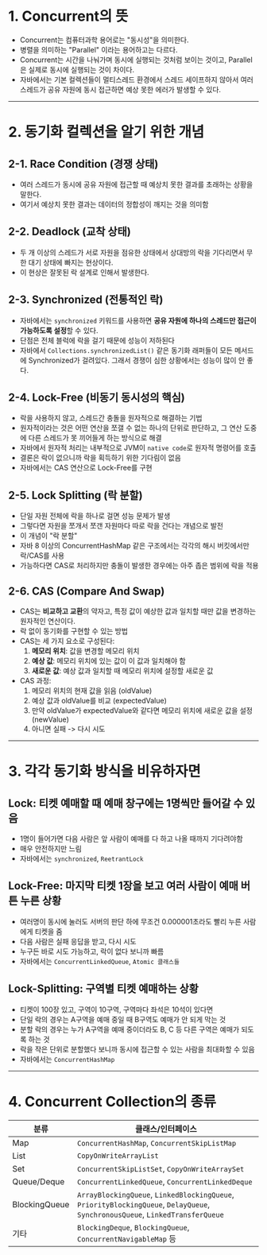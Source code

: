 # 1. Concurrent의 뜻

- Concurrent는 컴퓨터과학 용어로는 "동시성"을 의미한다.
- 병렬을 의미하는 "Parallel" 이라는 용어하고는 다르다.
- Concurrent는 시간을 나눠가며 동시에 실행되는 것처럼 보이는 것이고, Parallel은 실제로 동시에 실행되는 것이 차이다.
- 자바에서는 기본 컬렉션들이 멀티스레드 환경에서 스레드 세이프하지 않아서 여러 스레드가 공유 자원에 동시 접근하면 예상 못한 에러가 발생할 수 있다.

---

# 2. 동기화 컬렉션을 알기 위한 개념

## 2-1. Race Condition (경쟁 상태)

- 여러 스레드가 동시에 공유 자원에 접근할 때 예상치 못한 결과를 초래하는 상황을 말한다.
- 여기서 예상치 못한 결과는 데이터의 정합성이 깨지는 것을 의미함

## 2-2. Deadlock (교착 상태)

- 두 개 이상의 스레드가 서로 자원을 점유한 상태에서 상대방의 락을 기다리면서 무한 대기 상태에 빠지는 현상이다.
- 이 현상은 잘못된 락 설계로 인해서 발생한다.

## 2-3. Synchronized (전통적인 락)

- 자바에서는 `synchronized` 키워드를 사용하면 **공유 자원에 하나의 스레드만 접근이 가능하도록 설정**할 수 있다.
- 단점은 전체 블럭에 락을 걸기 때문에 성능이 저하된다
- 자바에서 `Collections.synchronizedList()` 같은 동기화 래퍼들이 모든 메서드에 Synchronized가 걸려있다. 그래서 경쟁이 심한 상황에서는 성능이 많이 안 좋다.

## 2-4. Lock-Free (비동기 동시성의 핵심)

- 락을 사용하지 않고, 스레드간 충돌을 원자적으로 해결하는 기법
- 원자적이라는 것은 어떤 연산을 쪼갤 수 없는 하나의 단위로 판단하고, 그 연산 도중에 다른 스레드가 못 끼어들게 하는 방식으로 해결
- 자바에서 원자적 처리는 내부적으로 JVM이 `native code`로 원자적 명령어를 호출
- 결론은 락이 없으니까 락을 획득하기 위한 기다림이 없음
- 자바에서는 CAS 연산으로 Lock-Free를 구현

## 2-5. Lock Splitting (락 분할)

- 단일 자원 전체에 락을 하나로 걸면 성능 문제가 발생
- 그렇다면 자원을 쪼개서 쪼갠 자원마다 따로 락을 건다는 개념으로 발전
- 이 개념이 "락 분할"
- 자바 8 이상의 ConcurrentHashMap 같은 구조에서는 각각의 해시 버킷에서만 락/CAS를 사용
- 가능하다면 CAS로 처리하지만 충돌이 발생한 경우에는 아주 좁은 범위에 락을 적용

## 2-6. CAS (Compare And Swap)

- CAS는 **비교하고 교환**의 약자고, 특정 값이 예상한 값과 일치할 때만 값을 변경하는 원자적인 연산이다.
- 락 없이 동기화를 구현할 수 있는 방법
- CAS는 세 가지 요소로 구성된다:
    1. **메모리 위치**: 값을 변경할 메모리 위치
    2. **예상 값**: 메모리 위치에 있는 값이 이 값과 일치해야 함
    3. **새로운 값**: 예상 값과 일치할 때 메모리 위치에 설정할 새로운 값
- CAS 과정:
    1. 메모리 위치의 현재 값을 읽음 (oldValue)
    2. 예상 값과 oldValue를 비교 (expectedValue)
    3. 만약 oldValue가 expectedValue와 같다면 메모리 위치에 새로운 값을 설정 (newValue)
    4. 아니면 실패 -> 다시 시도

---

# 3. 각각 동기화 방식을 비유하자면

## Lock: 티켓 예매할 때 예매 창구에는 1명씩만 들어갈 수 있음

- 1명이 들어가면 다음 사람은 앞 사람이 예매를 다 하고 나올 때까지 기다려야함
- 매우 안전하지만 느림
- 자바에서는 `synchronized`, `ReetrantLock`

## Lock-Free: 마지막 티켓 1장을 보고 여러 사람이 예매 버튼 누른 상황

- 여러명이 동시에 눌러도 서버의 판단 하에 무조건 0.000001초라도 빨리 누른 사람에게 티켓을 줌
- 다음 사람은 실패 응답을 받고, 다시 시도
- 누구든 바로 시도 가능하고, 락이 없다 보니까 빠름
- 자바에서는 `ConcurrentLinkedQueue`, `Atomic 클래스들`

## Lock-Splitting: 구역별 티켓 예매하는 상황

- 티켓이 100장 있고, 구역이 10구역, 구역마다 좌석은 10석이 있다면
- 단일 락의 경우는 A구역을 예매 중일 때 B구역도 예매가 안 되게 막는 것
- 분할 락의 경우는 누가 A구역을 예매 중이더라도 B, C 등 다른 구역은 예매가 되도록 하는 것
- 락을 작은 단위로 분할했다 보니까 동시에 접근할 수 있는 사람을 최대화할 수 있음
- 자바에서는 `ConcurrentHashMap`

--- 

# 4. Concurrent Collection의 종류

| 분류            | 클래스/인터페이스                                                                                                                     |
|---------------|-------------------------------------------------------------------------------------------------------------------------------|
| Map           | `ConcurrentHashMap`, `ConcurrentSkipListMap`                                                                                  |
| List          | `CopyOnWriteArrayList`                                                                                                        |
| Set           | `ConcurrentSkipListSet`, `CopyOnWriteArraySet`                                                                                |
| Queue/Deque   | `ConcurrentLinkedQueue`, `ConcurrentLinkedDeque`                                                                              |
| BlockingQueue | `ArrayBlockingQueue`, `LinkedBlockingQueue`, `PriorityBlockingQueue`, `DelayQueue`, `SynchronousQueue`, `LinkedTransferQueue` |
| 기타            | `BlockingDeque`, `BlockingQueue`, `ConcurrentNavigableMap` 등                                                                  |


